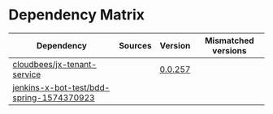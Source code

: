 # Dependency Matrix

Dependency | Sources | Version | Mismatched versions
---------- | ------- | ------- | -------------------
[cloudbees/jx-tenant-service](https://github.com/cloudbees/jx-tenant-service) |  | [0.0.257](https://github.com/cloudbees/jx-tenant-service/releases/tag/v0.0.257) | 
[jenkins-x-bot-test/bdd-spring-1574370923](https://github.com/jenkins-x-bot-test/bdd-spring-1574370923.git) |  | []() | 
